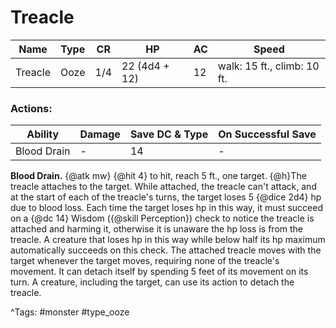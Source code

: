 # Treacle

| Name | Type | CR | HP | AC | Speed |
|------|------|----|----|----|-------|
| Treacle | Ooze | 1/4 | 22 (4d4 + 12) | 12 | walk: 15 ft., climb: 10 ft. |

### Actions:

| Ability | Damage | Save DC & Type | On Successful Save |
|---------|--------|----------------|--------------------|
| Blood Drain | - | 14 | - |


**Blood Drain.** {@atk mw} {@hit 4} to hit, reach 5 ft., one target. {@h}The treacle attaches to the target. While attached, the treacle can't attack, and at the start of each of the treacle's turns, the target loses 5 {@dice 2d4} hp due to blood loss. Each time the target loses hp in this way, it must succeed on a {@dc 14} Wisdom ({@skill Perception}) check to notice the treacle is attached and harming it, otherwise it is unaware the hp loss is from the treacle. A creature that loses hp in this way while below half its hp maximum automatically succeeds on this check. The attached treacle moves with the target whenever the target moves, requiring none of the treacle's movement. It can detach itself by spending 5 feet of its movement on its turn. A creature, including the target, can use its action to detach the treacle.

^Tags: #monster #type_ooze